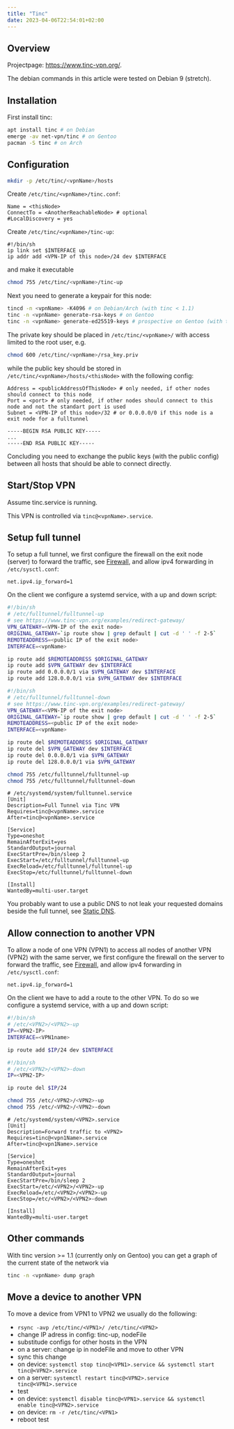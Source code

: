```yaml
---
title: "Tinc"
date: 2023-04-06T22:54:01+02:00
---
```


## Overview

Projectpage: https://www.tinc-vpn.org/.

The debian commands in this article were tested on Debian 9 (stretch).

## Installation

First install tinc:
```bash
apt install tinc # on Debian
emerge -av net-vpn/tinc # on Gentoo
pacman -S tinc # on Arch
```

## Configuration

```bash
mkdir -p /etc/tinc/<vpnName>/hosts
```

Create `/etc/tinc/<vpnName>/tinc.conf`:
```
Name = <thisNode>
ConnectTo = <AnotherReachableNode> # optional
#LocalDiscovery = yes
```

Create `/etc/tinc/<vpnName>/tinc-up`:
```
#!/bin/sh
ip link set $INTERFACE up
ip addr add <VPN-IP of this node>/24 dev $INTERFACE
```
and make it executable
```bash
chmod 755 /etc/tinc/<vpnName>/tinc-up
```

Next you need to generate a keypair for this node:
```bash
tincd -n <vpnName> -K4096 # on Debian/Arch (with tinc < 1.1)
tinc -n <vpnName> generate-rsa-keys # on Gentoo
tinc -n <vpnName> generate-ed25519-keys # prospective on Gentoo (with tinc >= 1.1)
```
The private key should be placed in `/etc/tinc/<vpnName>/` with access limited to the root user, e.g.
```bash
chmod 600 /etc/tinc/<vpnName>/rsa_key.priv
```

while the public key should be stored in `/etc/tinc/<vpnName>/hosts/<thisNode>` with the following config:
```
Address = <publicAddressOfThisNode> # only needed, if other nodes should connect to this node
Port = <port> # only needed, if other nodes should connect to this node and not the standart port is used
Subnet = <VPN-IP of this node>/32 # or 0.0.0.0/0 if this node is a exit node for a fulltunnel

-----BEGIN RSA PUBLIC KEY-----
...
-----END RSA PUBLIC KEY-----
```

Concluding you need to exchange the public keys (with the public config) between all hosts that should be able to connect directly.

## Start/Stop VPN

Assume tinc.service is running.

This VPN is controlled via `tinc@<vpnName>.service`.

## Setup full tunnel

To setup a full tunnel, we first configure the firewall on the exit node (server) to forward the traffic, see [Firewall](/firewall), and allow ipv4 forwarding in `/etc/sysctl.conf`:

```
net.ipv4.ip_forward=1
```

On the client we configure a systemd service, with a up and down script:

```bash
#!/bin/sh                                                                                                                                                                                                                                                                                                                    
# /etc/fulltunnel/fulltunnel-up
# see https://www.tinc-vpn.org/examples/redirect-gateway/
VPN_GATEWAY=<VPN-IP of the exit node>
ORIGINAL_GATEWAY=`ip route show | grep default | cut -d ' ' -f 2-5`
REMOTEADDRESS=<public IP of the exit node>
INTERFACE=<vpnName>

ip route add $REMOTEADDRESS $ORIGINAL_GATEWAY
ip route add $VPN_GATEWAY dev $INTERFACE
ip route add 0.0.0.0/1 via $VPN_GATEWAY dev $INTERFACE
ip route add 128.0.0.0/1 via $VPN_GATEWAY dev $INTERFACE
```

```bash
#!/bin/sh                                                                                                                                                                                                                                                                                                                    
# /etc/fulltunnel/fulltunnel-down
# see https://www.tinc-vpn.org/examples/redirect-gateway/
VPN_GATEWAY=<VPN-IP of the exit node>
ORIGINAL_GATEWAY=`ip route show | grep default | cut -d ' ' -f 2-5`
REMOTEADDRESS=<public IP of the exit node>
INTERFACE=<vpnName>

ip route del $REMOTEADDRESS $ORIGINAL_GATEWAY
ip route del $VPN_GATEWAY dev $INTERFACE
ip route del 0.0.0.0/1 via $VPN_GATEWAY
ip route del 128.0.0.0/1 via $VPN_GATEWAY
```

```bash
chmod 755 /etc/fulltunnel/fulltunnel-up
chmod 755 /etc/fulltunnel/fulltunnel-down
```

```
# /etc/systemd/system/fulltunnel.service
[Unit]
Description=Full Tunnel via Tinc VPN
Requires=tinc@<vpnName>.service
After=tinc@<vpnName>.service

[Service]
Type=oneshot
RemainAfterExit=yes
StandardOutput=journal
ExecStartPre=/bin/sleep 2
ExecStart=/etc/fulltunnel/fulltunnel-up
ExecReload=/etc/fulltunnel/fulltunnel-up
ExecStop=/etc/fulltunnel/fulltunnel-down

[Install]
WantedBy=multi-user.target
```

You probably want to use a public DNS to not leak your requested domains beside the full tunnel, see [Static DNS](/networkmanager/#static-dns-for-all-connections).

## Allow connection to another VPN

To allow a node of one VPN (VPN1) to access all nodes of another VPN (VPN2) with the same server, we first configure the firewall on the server to forward the traffic, see [Firewall](/firewall), and allow ipv4 forwarding in `/etc/sysctl.conf`:

```
net.ipv4.ip_forward=1
```

On the client we have to add a route to the other VPN.
To do so we configure a systemd service, with a up and down script:

```bash
#!/bin/sh                                                                                                                                                                                                                                                                                                                    
# /etc/<VPN2>/<VPN2>-up
IP=<VPN2-IP>
INTERFACE=<VPN1name>

ip route add $IP/24 dev $INTERFACE
```

```bash
#!/bin/sh                                                                                                                                                                                                                                                                                                                    
# /etc/<VPN2>/<VPN2>-down
IP=<VPN2-IP>

ip route del $IP/24
```

```bash
chmod 755 /etc/<VPN2>/<VPN2>-up
chmod 755 /etc/<VPN2>/<VPN2>-down
```

```
# /etc/systemd/system/<VPN2>.service
[Unit]
Description=Forward traffic to <VPN2>
Requires=tinc@<vpn1Name>.service
After=tinc@<vpn1Name>.service

[Service]
Type=oneshot
RemainAfterExit=yes
StandardOutput=journal
ExecStartPre=/bin/sleep 2
ExecStart=/etc/<VPN2>/<VPN2>-up
ExecReload=/etc/<VPN2>/<VPN2>-up
ExecStop=/etc/<VPN2>/<VPN2>-down

[Install]
WantedBy=multi-user.target
```

## Other commands

With tinc version >= 1.1 (currently only on Gentoo) you can get a graph of the current state of the network via
```bash
tinc -n <vpnName> dump graph
```

## Move a device to another VPN

To move a device from VPN1 to VPN2 we usually do the following:

- ```rsync -avp /etc/tinc/<VPN1>/ /etc/tinc/<VPN2>```
- change IP adress in config: tinc-up, nodeFile
- substitude configs for other hosts in the VPN
- on a server: change ip in nodeFile and move to other VPN
- sync this change
- on device: ```systemctl stop tinc@<VPN1>.service && systemctl start tinc@<VPN2>.service```
- on a server: ```systemctl restart tinc@<VPN2>.service tinc@<VPN1>.service```
- test
- on device: ```systemctl disable tinc@<VPN1>.service && systemctl enable tinc@<VPN2>.service```
- on device: ```rm -r /etc/tinc/<VPN1>```
- reboot test

